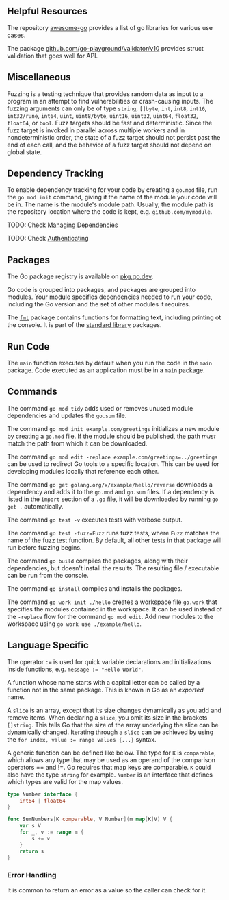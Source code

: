 
## Helpful Resources

The repository [awesome-go](https://github.com/avelino/awesome-go) provides a list of go libraries for various use cases.

The package [github.com/go-playground/validator/v10](https://pkg.go.dev/github.com/go-playground/validator/v10) provides struct validation that goes well for API.

## Miscellaneous

Fuzzing is a testing technique that provides random data as input to a program in an attempt to find vulnerabilities or crash-causing inputs.
The fuzzing arguments can only be of type `string`, `[]byte`, `int`, `int8`, `int16`, `int32/rune`, `int64`, `uint`, `uint8/byte`, `uint16`, `uint32`, `uint64`, `float32`, `float64`, or `bool`.
Fuzz targets should be fast and deterministic.
Since the fuzz target is invoked in parallel across multiple workers and in nondeterministic order, the state of a fuzz target should not persist past the end of each call, and the behavior of a fuzz target should not depend on global state.

## Dependency Tracking

To enable dependency tracking for your code by creating a `go.mod` file, run the `go mod init` command, giving it the name of the module your code will be in.
The name is the module's module path.
Usually, the module path is the repository location where the code is kept, e.g. `github.com/mymodule`.

TODO: Check [Managing Dependencies](https://go.dev/doc/modules/managing-dependencies#naming_module)

TODO: Check [Authenticating](https://go.dev/ref/mod#authenticating)

## Packages

The Go package registry is available on [pkg.go.dev](https://pkg.go.dev/).

Go code is grouped into packages, and packages are grouped into modules.
Your module specifies dependencies needed to run your code, including the Go version and the set of other modules it requires.

The [`fmt`](https://pkg.go.dev/fmt) package contains functions for formatting text, including printing ot the console.
It is part of the [standard library](https://pkg.go.dev/std) packages.

## Run Code

The `main` function executes by default when you run the code in the `main` package.
Code executed as an application must be in a `main` package.

## Commands

The command `go mod tidy` adds used or removes unused module dependencies and updates the `go.sum` file.

The command `go mod init example.com/greetings` initializes a new module by creating a `go.mod` file.
If the module should be published, the path _must_ match the path from which it can be downloaded.

The command `go mod edit -replace example.com/greetings=../greetings` can be used to redirect Go tools to a specific location.
This can be used for developing modules locally that reference each other.

The command `go get golang.org/x/example/hello/reverse` downloads a dependency and adds it to the `go.mod` and `go.sum` files.
If a dependency is listed in the `import` section of a `.go` file, it will be downloaded by running `go get .` automatically.

The command `go test -v` executes tests with verbose output.

The command `go test -fuzz=Fuzz` runs fuzz tests, where `Fuzz` matches the name of the fuzz test function.
By default, all other tests in that package will run before fuzzing begins.

The command `go build` compiles the packages, along with their dependencies, but doesn't install the results.
The resulting file / executable can be run from the console.

The command `go install` compiles and installs the packages.

The command `go work init ./hello` creates a workspace file `go.work` that specifies the modules contained in the workspace.
It can be used instead of the `-replace` flow for the command `go mod edit`.
Add new modules to the workspace using `go work use ./example/hello`.

## Language Specific

The operator `:=` is used for quick variable declarations and initializations inside functions, e.g. `message := "Hello World"`.

A function whose name starts with a capital letter can be called by a function not in the same package.
This is known in Go as an _exported_ name.

A `slice` is an array, except that its size changes dynamically as you add and remove items.
When declaring a `slice`, you omit its size in the brackets `[]string`.
This tells Go that the size of the array underlying the slice can be dynamically changed.
Iterating through a `slice` can be achieved by using the `for index, value := range values {...}` syntax.

A generic function can be defined like below.
The type for `K` is `comparable`, which allows any type that may be used as an operand of the comparison operators == and !=.
Go requires that map keys are comparable.
`K` could also have the type `string` for example.
`Number` is an interface that defines which types are valid for the map values.

```go
type Number interface {
    int64 | float64
}

func SumNumbers[K comparable, V Number](m map[K]V) V {
    var s V
    for _, v := range m {
        s += v
    }
    return s
}
```

### Error Handling

It is common to return an error as a value so the caller can check for it.
